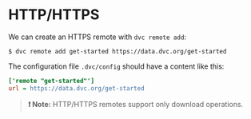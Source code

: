 # HTTP/HTTPS

We can create an HTTPS remote with `dvc remote add`:

```dvc
$ dvc remote add get-started https://data.dvc.org/get-started
```

The configuration file `.dvc/config` should have a content like this:

```ini
['remote "get-started"']
url = https://data.dvc.org/get-started
```

> **❗ Note:** HTTP/HTTPS remotes support only download operations.
